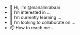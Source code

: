 - 👋 Hi, I’m @manalmrabaai
- 👀 I’m interested in ...
- 🌱 I’m currently learning ...
- 💞️ I’m looking to collaborate on ...
- 📫 How to reach me ...

<!---
manalmrabaai/manalmrabaai is a ✨ special ✨ repository because its `README.md` (this file) appears on your GitHub profile.
You can click the Preview link to take a look at your changes.
--->

